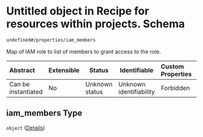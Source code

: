 # Untitled object in Recipe for resources within projects. Schema

```txt
undefined#/properties/iam_members
```

Map of IAM role to list of members to grant access to the role.


| Abstract            | Extensible | Status         | Identifiable            | Custom Properties | Additional Properties | Access Restrictions | Defined In                                                                                                          |
| :------------------ | ---------- | -------------- | ----------------------- | :---------------- | --------------------- | ------------------- | ------------------------------------------------------------------------------------------------------------------- |
| Can be instantiated | No         | Unknown status | Unknown identifiability | Forbidden         | Allowed               | none                | [resources.schema.json\*](../../../../../../../../../../tmp/182028425/resources.schema.json "open original schema") |

## iam_members Type

`object` ([Details](resources-properties-iam_members.md))
